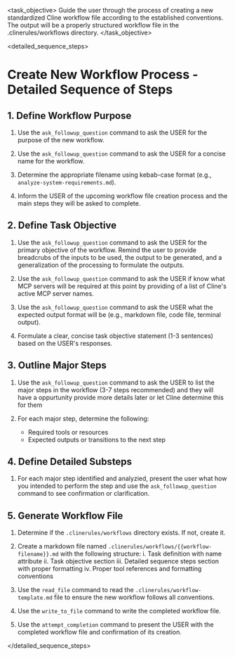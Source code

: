 <task name="Create New Workflow">

<task_objective>
Guide the user through the process of creating a new standardized Cline workflow file according to the established conventions. The output will be a properly structured workflow file in the .clinerules/workflows directory.
</task_objective>

<detailed_sequence_steps>
# Create New Workflow Process - Detailed Sequence of Steps

## 1. Define Workflow Purpose

1. Use the `ask_followup_question` command to ask the USER for the purpose of the new workflow.
   
2. Use the `ask_followup_question` command to ask the USER for a concise name for the workflow.
   
3. Determine the appropriate filename using kebab-case format (e.g., `analyze-system-requirements.md`).

4. Inform the USER of the upcoming workflow file creation process and the main steps they will be asked to complete.

## 2. Define Task Objective

1. Use the `ask_followup_question` command to ask the USER for the primary objective of the workflow. Remind the user to provide breadcrubs of the inputs to be used, the output to be generated, and a generalization of the processing to formulate the outputs.
   
2. Use the `ask_followup_question` command to ask the USER if know what MCP servers will be required at this point by providing of a list of Cline's active MCP server names.
   
3. Use the `ask_followup_question` command to ask the USER what the expected output format will be (e.g., markdown file, code file, terminal output).
   
4. Formulate a clear, concise task objective statement (1-3 sentences) based on the USER's responses.

## 3. Outline Major Steps

1. Use the `ask_followup_question` command to ask the USER to list the major steps in the workflow (3-7 steps recommended) and they will have a oppurtunity provide more details later or let Cline determine this for them
   
2. For each major step, determine the following:
   - Required tools or resources
   - Expected outputs or transitions to the next step

## 4. Define Detailed Substeps

1. For each major step identified and analyzied, present the user what how you intended to perform the step and use the `ask_followup_question` command to see confirmation or clarification.

## 5. Generate Workflow File

1. Determine if the `.clinerules/workflows` directory exists. If not, create it.

2. Create a markdown file named `.clinerules/workflows/{{workflow-filename}}.md` with the following structure:
   i. Task definition with name attribute
   ii. Task objective section
   iii. Detailed sequence steps section with proper formatting
   iv. Proper tool references and formatting conventions

3. Use the `read_file` command to read the `.clinerules/workflow-template.md` file to ensure the new workflow follows all conventions.

4. Use the `write_to_file` command to write the completed workflow file.

5. Use the `attempt_completion` command to present the USER with the completed workflow file and confirmation of its creation.

</detailed_sequence_steps>

</task>
